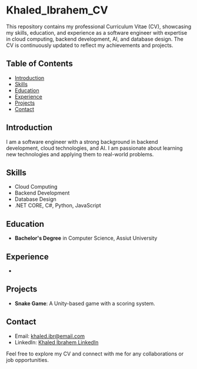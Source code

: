 # Khaled_Ibrahem_CV

This repository contains my professional Curriculum Vitae (CV), showcasing my skills, education, and experience as a software engineer with expertise in cloud computing, backend development, AI, and database design. The CV is continuously updated to reflect my achievements and projects.

## Table of Contents
- [Introduction](#introduction)
- [Skills](#skills)
- [Education](#education)
- [Experience](#experience)
- [Projects](#projects)
- [Contact](#contact)

## Introduction
I am a software engineer with a strong background in backend development, cloud technologies, and AI. I am passionate about learning new technologies and applying them to real-world problems.

## Skills
- Cloud Computing
- Backend Development
- Database Design
- .NET CORE, C#, Python, JavaScript

## Education
- **Bachelor's Degree** in Computer Science, Assiut University

## Experience
-

## Projects
- **Snake Game**: A Unity-based game with a scoring system.

## Contact
- Email: khaled.ibr@email.com
- LinkedIn: [Khaled Ibrahem LinkedIn](https://www.linkedin.com/in/uukh2/)

Feel free to explore my CV and connect with me for any collaborations or job opportunities.
